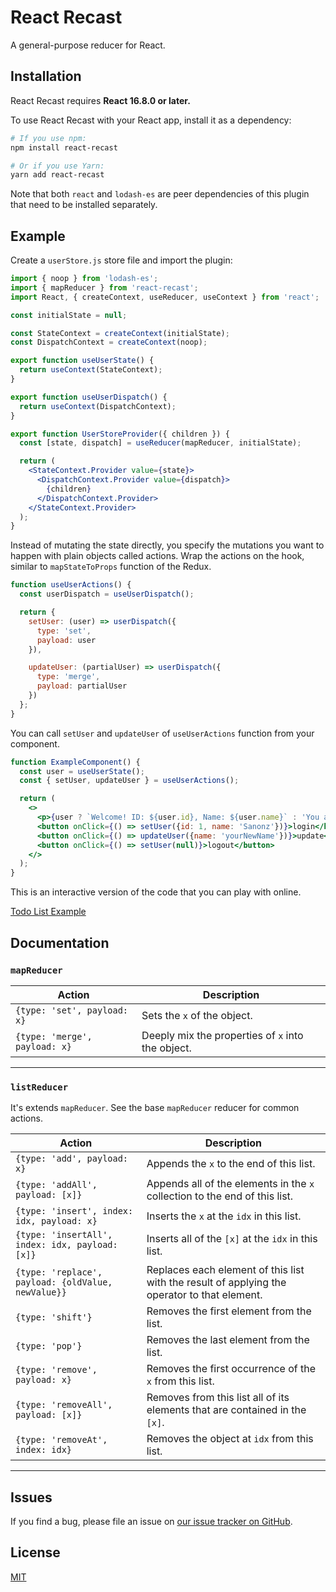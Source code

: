 React Recast
=========================

A general-purpose reducer for React.


## Installation

React Recast requires **React 16.8.0 or later.**

To use React Recast with your React app, install it as a dependency:

```bash
# If you use npm:
npm install react-recast

# Or if you use Yarn:
yarn add react-recast
```

Note that both `react` and `lodash-es` are peer dependencies of this plugin that need to be installed separately.


## Example

Create a `userStore.js` store file and import the plugin:

```jsx
import { noop } from 'lodash-es';
import { mapReducer } from 'react-recast';
import React, { createContext, useReducer, useContext } from 'react';

const initialState = null;

const StateContext = createContext(initialState);
const DispatchContext = createContext(noop);

export function useUserState() {
  return useContext(StateContext);
}

export function useUserDispatch() {
  return useContext(DispatchContext);
}

export function UserStoreProvider({ children }) {
  const [state, dispatch] = useReducer(mapReducer, initialState);

  return (
    <StateContext.Provider value={state}>
      <DispatchContext.Provider value={dispatch}>
        {children}
      </DispatchContext.Provider>
    </StateContext.Provider>
  );
}
```

Instead of mutating the state directly, you specify the mutations you want to happen with plain objects called actions. Wrap the actions on the hook, similar to `mapStateToProps` function of the Redux.

```js
function useUserActions() {
  const userDispatch = useUserDispatch();

  return {
    setUser: (user) => userDispatch({
      type: 'set',
      payload: user
    }),

    updateUser: (partialUser) => userDispatch({
      type: 'merge',
      payload: partialUser
    })
  };
}
```

You can call `setUser` and `updateUser` of `useUserActions` function from your component.

```jsx
function ExampleComponent() {
  const user = useUserState();
  const { setUser, updateUser } = useUserActions();

  return (
    <>
      <p>{user ? `Welcome! ID: ${user.id}, Name: ${user.name}` : 'You are not logged in.'}</p>
      <button onClick={() => setUser({id: 1, name: 'Sanonz'})}>login</button>
      <button onClick={() => updateUser({name: 'yourNewName'})}>update</button>
      <button onClick={() => setUser(null)}>logout</button>
    </>
  );
}
```

This is an interactive version of the code that you can play with online.

[Todo List Example](https://codesandbox.io/embed/todo-list-react-recast-7ktmc?fontsize=14&hidenavigation=1&theme=dark)

## Documentation

### `mapReducer`

 Action                                            | Description
---------------------------------------------------|-------------------------------------
`{type: 'set', payload: x}`                        | Sets the `x` of the object.
`{type: 'merge', payload: x}`                      | Deeply mix the properties of `x` into the object.

---

### `listReducer`

It's extends `mapReducer`. See the base `mapReducer` reducer for common actions.

 Action                                            | Description
---------------------------------------------------|-------------------------------------
`{type: 'add', payload: x}`                        | Appends the `x` to the end of this list.
`{type: 'addAll', payload: [x]}`                   | Appends all of the elements in the `x` collection to the end of this list.
`{type: 'insert', index: idx, payload: x}`         | Inserts the `x` at the `idx` in this list.
`{type: 'insertAll', index: idx, payload: [x]}`    | Inserts all of the `[x]` at the `idx` in this list.
`{type: 'replace', payload: {oldValue, newValue}}` | Replaces each element of this list with the result of applying the operator to that element.
`{type: 'shift'}`                                  | Removes the first element from the list.
`{type: 'pop'}`                                    | Removes the last element from the list.
`{type: 'remove', payload: x}`                     | Removes the first occurrence of the `x` from this list.
`{type: 'removeAll', payload: [x]}`                | Removes from this list all of its elements that are contained in the `[x]`.
`{type: 'removeAt', index: idx}`                   | Removes the object at `idx` from this list.

---

## Issues

If you find a bug, please file an issue on [our issue tracker on GitHub](https://github.com/sanonz/react-recast/issues).

## License

[MIT](LICENSE.md)